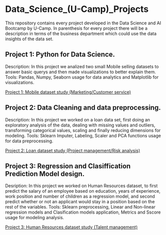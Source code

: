 # Data_Science_(U-Camp)_Projects
This repository contains every project developed in the Data Science and AI Bootcamp by U-Camp. In parenthesis for every project there will be a description in terms of the business department which could use the data insights of the data set.

## Project 1: Python for Data Science.
Description: In this project we analized two small Mobile selling datasets to answer basic querys and then made visualizations to better explain them.
Tools: Pandas, Numpy, Seaborn usage for data analytics and Matplotlib for visualizations.

[Project 1: Mobile dataset study (Marketing/Customer service)](https://github.com/MarcoAPe/Data_Science_Projects/blob/main/Proyecto_M1_Python_para_Ciencia_de_Datos.ipynb)

## Project 2: Data Cleaning and data preprocessing.
Description: In this project we worked on a loan data set, first doing an exploratory analysis of the data, dealing with missing values and outliers, transforming categorical values, scaling and finally reducing dimensions for modeling.
Tools: Sklearn Imputer, Labeling, Scaler and PCA functions usage for data preprocessing.

[Project 2: Loan dataset study (Project management/Risk analysis)](https://github.com/MarcoAPe/Data_Science_Projects/blob/main/Proyecto_M2_Limpieza_y_preprocesado_de_datos.ipynb)

## Project 3: Regression and Clasiffication Prediction Model design.
Desription: In this project we worked on Human Resources dataset, to first predict the salary of an employee based on education, years of experience, work position and number of children as a regression model, and second predict whether or not an applicant would stay in a position based on the rest of the variables.
Tools: Sklearn preprocessing, Linear and Non-linear regression models and Clasification models application, Metrics and Sscore usage for modeling analysis.

[Project 3: Human Resources dataset study (Talent management)](https://github.com/MarcoAPe/Data_Science_Projects/blob/main/Proyecto_M3_Modelado_Supervisado.ipynb)
